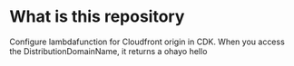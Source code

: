 # What is this repository
Configure lambdafunction for Cloudfront origin in CDK.
When you access the DistributionDomainName, it returns a ohayo hello